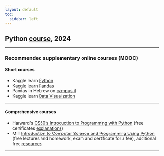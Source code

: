 ```yaml
---
layout: default
toc:
  sidebar: left
---
```


## Python [course](/suppl/python/python2024), 2024

---

### Recommended supplementary online courses (MOOC)
#### Short courses
* Kaggle learn [Python](https://www.kaggle.com/learn/python)
* Kaggle learn [Pandas](https://www.kaggle.com/learn/pandas)
* Pandas in Hebrew on [campus il](https://campus.gov.il/course/cs-gov-cs-data-dataintro101-he)
* Kaggle learn [Data Visualization](https://www.kaggle.com/learn/data-visualization)

---

#### Comprehensive courses
* Harward's [CS50’s Introduction to Programming with Python](https://cs50.harvard.edu/python/2022/)
(free certificates [explanations](https://www.classcentral.com/report/cs50-free-certificate/))
* MIT [Introduction to Computer Science and Programming Using Python](https://www.edx.org/learn/computer-science/massachusetts-institute-of-technology-introduction-to-computer-science-and-programming-using-python)
  (free lectures and homework, exam and certificate for a fee),
additional free [resources](https://ocw.mit.edu/courses/6-0001-introduction-to-computer-science-and-programming-in-python-fall-2016/) 

---
